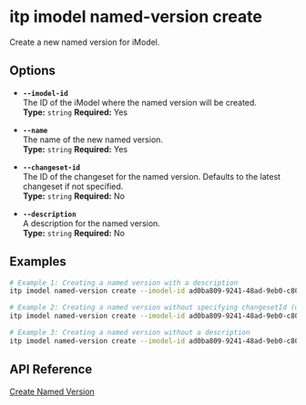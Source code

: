 # itp imodel named-version create

Create a new named version for iModel.

## Options

- **`--imodel-id`**  
  The ID of the iModel where the named version will be created.  
  **Type:** `string` **Required:** Yes

- **`--name`**  
  The name of the new named version.  
  **Type:** `string` **Required:** Yes

- **`--changeset-id`**  
  The ID of the changeset for the named version. Defaults to the latest changeset if not specified.  
  **Type:** `string` **Required:** No

- **`--description`**  
  A description for the named version.  
  **Type:** `string` **Required:** No

## Examples

```bash
# Example 1: Creating a named version with a description
itp imodel named-version create --imodel-id ad0ba809-9241-48ad-9eb0-c8038c1a1d51 --changeset-id 2f3b4a8c92d747d5c8a8b2f9cde6742e5d74b3b5 --name "Version 1.0" --description "Initial release"

# Example 2: Creating a named version without specifying changesetId (uses the latest changeset)
itp imodel named-version create --imodel-id ad0ba809-9241-48ad-9eb0-c8038c1a1d51 --name "Version 2.0"

# Example 3: Creating a named version without a description
itp imodel named-version create --imodel-id ad0ba809-9241-48ad-9eb0-c8038c1a1d51 --changeset-id 4b8a5d9e8d534a71b02894f2a2b4e91d --name "Version 3.0"
```

## API Reference

[Create Named Version](https://developer.bentley.com/apis/imodels-v2/operations/create-imodel-named-version/)

